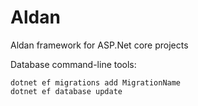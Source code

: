 # Aldan
Aldan framework for ASP.Net core projects

Database command-line tools:
```
dotnet ef migrations add MigrationName
dotnet ef database update
```
